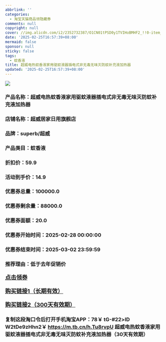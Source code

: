 ```yaml
---
abbrlink: ''
categories:
  - 淘宝天猫商品领隐藏券
comments: null
copyright: null
cover: //img.alicdn.com/i2/2352732387/O1CN01tPSD0y1TVIHoBMHF2_!!0-item_pic.jpg
date: '2025-02-25T16:57:39+08:00'
mermaid: false
sponsor: null
sticky: false
tags:
  - 蚊香液
title: 超威电热蚊香液家用驱蚊液器插电式非无毒无味灭防蚊补充液加热器
updated: '2025-02-25T16:57:39+08:00'
--- 
```


![](//img.alicdn.com/i2/2352732387/O1CN01tPSD0y1TVIHoBMHF2_!!0-item_pic.jpg)

### 产品名称：超威电热蚊香液家用驱蚊液器插电式非无毒无味灭防蚊补充液加热器
### 店铺名称：超威居家日用旗舰店
### 品牌：superb/超威
### 产品类目：蚊香液
### 折扣价：59.9
### 活动到手价：14.9
### 优惠券总量：100000.0
### 优惠券剩余量：88000.0
### 优惠券面额：20.0
### 优惠券开始时间：2025-02-28 00:00:00	
### 优惠券结束时间：2025-03-02 23:59:59	
### 推荐理由：低于去年促销价

<p style="font-size: 18px; font-weight: bold;">
  <a href="https://uland.taobao.com/coupon/edetail?e=TcqZpNOLYrClhHvvyUNXZfh8CuWt5YH5OVuOuRD5gLJMmdsrkidbOWBzzpT26idJkbuvoQSKY8mf3s11Qao%2BFaUS0ZKlJELsVwVhuyEHn4MoAgBpgFHlOIlHU046RyAZ2mwCY5fS7rVrTdT7cgXf6jgYSYpxmYtMmW8MANQNN4dGK7FTSL1b62sLw6HqmIR9whcMHb3yWkAczSztp%2FCH7vNfXInjPDC2dIIJ3uNXh6i%2FQvo9IsQr0Jn%2F69y19sy6DIdjawiQc38GQASttHIRqTmhPAsDMSnunfT%2Fid9F%2B1V2QTCMvvdbFKHHL2MXFJQf9pILCoZ%2B%2FH9%2BOHfs5nLQGA%3D%3D&traceId=0b0d7bc517407225632653497d12f7&union_lens=lensId%3AOPT%401740722564%40216725d4_0e6e_1954b266e3d_d2ba%4001%40eyJmbG9vcklkIjo3MzM1NH0ie" target="_blank">点击领券</a>
</p>
<p style="font-size: 18px; font-weight: bold;">
  <a href="https://s.click.taobao.com/t?e=m%3D2%26s%3DzpikPtI73ihw4vFB6t2Z2ueEDrYVVa64K7Vc7tFgwiHjf2vlNIV67k2Uw6Vjz9mVxlg8LvO%2Bev%2F3ID%2FV1RqsF4wnCJeELi4I%2FIEn%2BS1IjHAB0ghlTd7WlZVm%2FOAUUFw71qrpxiwMoCNxc1AtbZGVS7zOdFR9Kc04ZrXt5Ci2gzkLZMqoQW%2BfuKGzo1lVxIioyOl22dbYS3nxQHITK9emP5oHTF%2F8lGbghzbbVLIjX8c63El3ag3ozrC1z1OM5CWgozvQCWI2PAlyfsBFZDqhxXSFvSTZM%2B%2F4A13NwUW6D5vPrI2UJ6OhwC0P4y7Pcyrzz2TFFEd9SqY%3D" target="_blank">购买链接1（长期有效）</a>
</p>
<p style="font-size: 18px; font-weight: bold;">
  <a href="https://s.click.taobao.com/PuYcVNs" target="_blank">购买链接2（300天有效期）</a>
</p>

### 复制这段淘口令后打开手机淘宝APP：78￥ tG-#22>lD W2tDe9zHhn2￥ https://m.tb.cn/h.Tu8rvpU  超威电热蚊香液家用驱蚊液器插电式非无毒无味灭防蚊补充液加热器（30天有效期）
